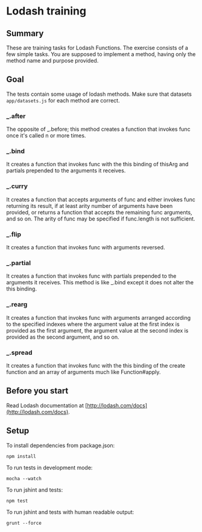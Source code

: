 # Lodash training

## Summary

These are training tasks for Lodash Functions. The exercise consists of a few simple tasks.
You are supposed to implement a method, having  only the method name
and purpose provided.

## Goal

The tests contain some usage of lodash methods.
Make sure that datasets `app/datasets.js` for each method are correct.

### _.after

The opposite of _.before; this method creates a function that invokes func once it's called n or more times.

### _.bind

It creates a function that invokes func with the this binding of thisArg and partials prepended to the arguments it receives.

### _.curry

It creates a function that accepts arguments of func and either invokes func returning its result, if at least arity number 
of arguments have been provided, or returns a function that accepts the remaining func arguments, and so on. 
The arity of func may be specified if func.length is not sufficient.

### _.flip

It creates a function that invokes func with arguments reversed.

### _.partial

It creates a function that invokes func with partials prepended to the arguments it receives. This method is like _.bind except it does not alter the this binding.

### _.rearg

It creates a function that invokes func with arguments arranged according to the specified indexes where the argument value at the first index is
provided as the first argument, the argument value at the second index is provided as the second argument, and so on.

### _.spread

It creates a function that invokes func with the this binding of the create function and an array of arguments much like Function#apply.

## Before you start

Read Lodash documentation at [http://lodash.com/docs](http://lodash.com/docs).


## Setup
To install dependencies from package.json:

    npm install

To run tests in development mode:

    mocha --watch

To run jshint and tests:

    npm test

To run jshint and tests with human readable output:

    grunt --force
